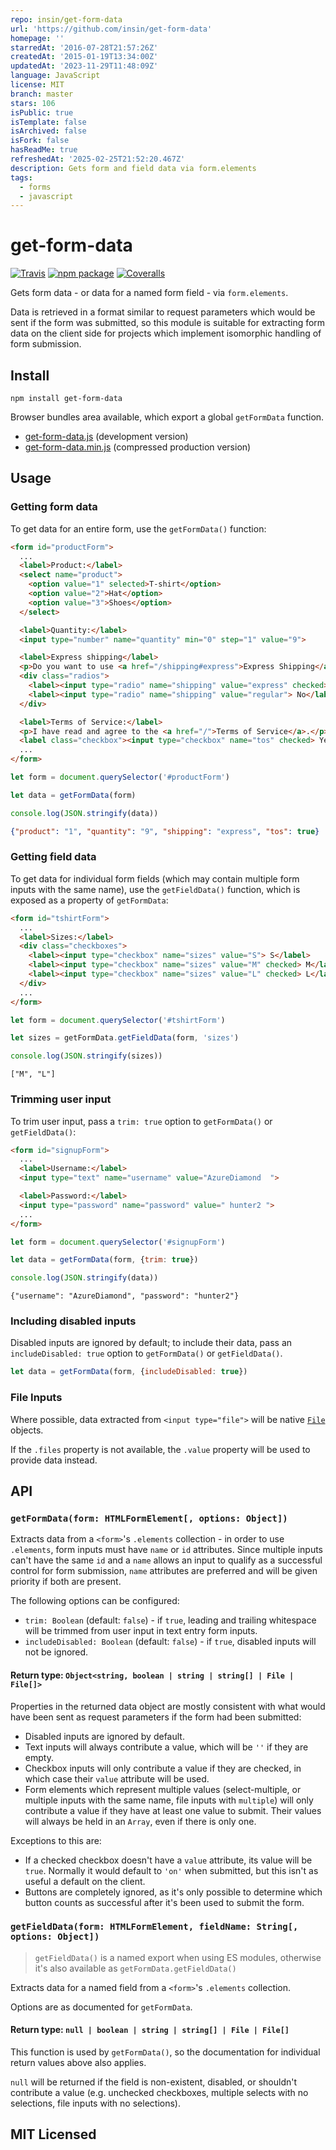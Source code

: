 ```yaml
---
repo: insin/get-form-data
url: 'https://github.com/insin/get-form-data'
homepage: ''
starredAt: '2016-07-28T21:57:26Z'
createdAt: '2015-01-19T13:34:00Z'
updatedAt: '2023-11-29T11:48:09Z'
language: JavaScript
license: MIT
branch: master
stars: 106
isPublic: true
isTemplate: false
isArchived: false
isFork: false
hasReadMe: true
refreshedAt: '2025-02-25T21:52:20.467Z'
description: Gets form and field data via form.elements
tags:
  - forms
  - javascript
---
```


# get-form-data

[![Travis][build-badge]][build]
[![npm package][npm-badge]][npm]
[![Coveralls][coveralls-badge]][coveralls]

Gets form data - or data for a named form field - via `form.elements`.

Data is retrieved in a format similar to request parameters which would be sent if the form was submitted, so this module is suitable for extracting form data on the client side for projects which implement isomorphic handling of form submission.

## Install

```
npm install get-form-data
```

Browser bundles area available, which export a global `getFormData` function.

* [get-form-data.js](https://unpkg.com/get-form-data/umd/get-form-data.js) (development version)
* [get-form-data.min.js](https://unpkg.com/get-form-data/umd/get-form-data.min.js) (compressed production version)

## Usage

### Getting form data

To get data for an entire form, use the `getFormData()` function:

```html
<form id="productForm">
  ...
  <label>Product:</label>
  <select name="product">
    <option value="1" selected>T-shirt</option>
    <option value="2">Hat</option>
    <option value="3">Shoes</option>
  </select>

  <label>Quantity:</label>
  <input type="number" name="quantity" min="0" step="1" value="9">

  <label>Express shipping</label>
  <p>Do you want to use <a href="/shipping#express">Express Shipping</a>?</p>
  <div class="radios">
    <label><input type="radio" name="shipping" value="express" checked> Yes</label>
    <label><input type="radio" name="shipping" value="regular"> No</label>
  </div>

  <label>Terms of Service:</label>
  <p>I have read and agree to the <a href="/">Terms of Service</a>.</p>
  <label class="checkbox"><input type="checkbox" name="tos" checked> Yes</label>
  ...
</form>
```
```javascript
let form = document.querySelector('#productForm')

let data = getFormData(form)

console.log(JSON.stringify(data))
```
```json
{"product": "1", "quantity": "9", "shipping": "express", "tos": true}
```

### Getting field data

To get data for individual form fields (which may contain multiple form inputs with the same name), use the `getFieldData()` function, which is exposed as a property of `getFormData`:

```html
<form id="tshirtForm">
  ...
  <label>Sizes:</label>
  <div class="checkboxes">
    <label><input type="checkbox" name="sizes" value="S"> S</label>
    <label><input type="checkbox" name="sizes" value="M" checked> M</label>
    <label><input type="checkbox" name="sizes" value="L" checked> L</label>
  </div>
  ...
</form>
```
```javascript
let form = document.querySelector('#tshirtForm')

let sizes = getFormData.getFieldData(form, 'sizes')

console.log(JSON.stringify(sizes))
```
```
["M", "L"]
```

### Trimming user input

To trim user input, pass a `trim: true` option to `getFormData()` or `getFieldData()`:

```html
<form id="signupForm">
  ...
  <label>Username:</label>
  <input type="text" name="username" value="AzureDiamond  ">

  <label>Password:</label>
  <input type="password" name="password" value=" hunter2 ">
  ...
</form>
```
```javascript
let form = document.querySelector('#signupForm')

let data = getFormData(form, {trim: true})

console.log(JSON.stringify(data))
```
```
{"username": "AzureDiamond", "password": "hunter2"}
```

### Including disabled inputs

Disabled inputs are ignored by default; to include their data, pass an `includeDisabled: true` option to `getFormData()` or `getFieldData()`.

```javascript
let data = getFormData(form, {includeDisabled: true})
```

### File Inputs

Where possible, data extracted from `<input type="file">` will be native
[`File`](https://developer.mozilla.org/en-US/docs/Web/API/File) objects.

If the `.files` property is not available, the `.value` property will be used to provide data instead.

## API

### `getFormData(form: HTMLFormElement[, options: Object])`

Extracts data from a `<form>`'s `.elements` collection - in order to use `.elements`, form inputs must have `name` or `id` attributes. Since multiple inputs can't have the same `id` and a `name` allows an input to qualify as a successful control for form submission, `name` attributes are preferred and will be given priority if both are present.

The following options can be configured:

* `trim: Boolean` (default: `false`) - if `true`, leading and trailing whitespace will be trimmed from user input in text entry form inputs.
* `includeDisabled: Boolean` (default: `false`) - if `true`, disabled inputs will not be ignored.

#### Return type: `Object<string, boolean | string | string[] | File | File[]>`

Properties in the returned data object are mostly consistent with what would have been sent as request parameters if the form had been submitted:

* Disabled inputs are ignored by default.
* Text inputs will always contribute a value, which will be `''` if they are empty.
* Checkbox inputs will only contribute a value if they are checked, in which case their `value` attribute will be used.
* Form elements which represent multiple values (select-multiple, or multiple inputs with the same name, file inputs with `multiple`) will only contribute a value if they have at least one value to submit. Their values will always be held in an `Array`, even if there is only one.

Exceptions to this are:

* If a checked checkbox doesn't have a `value` attribute, its value will be `true`. Normally it would default to `'on'` when submitted, but this isn't as useful a default on the client.
* Buttons are completely ignored, as it's only possible to determine which button counts as successful after it's been used to submit the form.

### `getFieldData(form: HTMLFormElement, fieldName: String[, options: Object])`

> `getFieldData()` is a named export when using ES modules, otherwise it's also available as `getFormData.getFieldData()`

Extracts data for a named field from a  `<form>`'s `.elements` collection.

Options are as documented for `getFormData`.

#### Return type: `null | boolean | string | string[] | File | File[]`

This function is used by `getFormData()`, so the documentation for individual return values above also applies.

`null` will be returned if the field is non-existent, disabled, or shouldn't contribute a value (e.g. unchecked checkboxes, multiple selects with no selections, file inputs with no selections).

## MIT Licensed

[build-badge]: https://img.shields.io/travis/insin/get-form-data/master.svg?style=flat-square
[build]: https://travis-ci.org/insin/get-form-data

[npm-badge]: https://img.shields.io/npm/v/get-form-data.svg?style=flat-square
[npm]: https://www.npmjs.org/package/get-form-data

[coveralls-badge]: https://img.shields.io/coveralls/insin/get-form-data/master.svg?style=flat-square
[coveralls]: https://coveralls.io/github/insin/get-form-data
